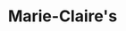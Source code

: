 ---
address: Nieuwstraat 4a
title: Marie-Claire's
city: Son en Breugel
zip: 5691 AC
country: Netherlands
lat: 51.512476
lng: 5.493572
phone: 0499- 464048
email: administratie@marieclaires.nl
url: 
---